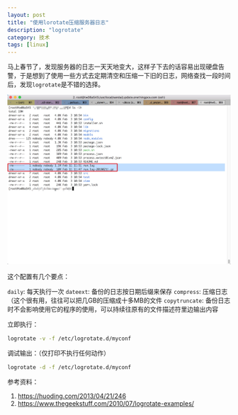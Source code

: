 ```yaml
---
layout: post
title: "使用lorotate压缩服务器日志"
description: "logrotate"
category: 技术
tags: [linux]
---
```


马上春节了，发现服务器的日志一天天地变大，这样子下去的话容易出现硬盘告警，于是想到了使用一些方式去定期清空和压缩一下旧的日志，网络查找一段时间后，发现`logrotate`是不错的选择。

![](/assets/images/15183212133190.jpg)

这个配置有几个要点：

`daily`: 每天执行一次
`dateext`: 备份的日志按日期后缀来保存
`compress`: 压缩日志（这个很有用，往往可以把几GB的压缩成十多MB的文件
`copytruncate`: 备份日志时不会影响使用它的程序的使用，可以持续往原有的文件描述符里边输出内容

立即执行：

```sh
logrotate -v -f /etc/logrotate.d/myconf
```

调试输出：（仅打印不执行任何动作）

```sh
logrotate -d -f /etc/logrotate.d/myconf
```




参考资料：
1. https://huoding.com/2013/04/21/246
2. https://www.thegeekstuff.com/2010/07/logrotate-examples/


